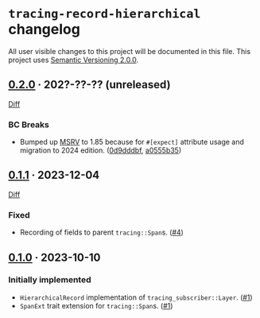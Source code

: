 `tracing-record-hierarchical` changelog
=======================================

All user visible changes to this project will be documented in this file. This project uses [Semantic Versioning 2.0.0].




## [0.2.0] · 202?-??-?? (unreleased)
[0.2.0]: /../../tree/v0.2.0

[Diff](/../../compare/v0.1.1...v0.2.0)

### BC Breaks

- Bumped up [MSRV] to 1.85 because for `#[expect]` attribute usage and migration to 2024 edition. ([0d9dddbf], [a0555b35])

[0d9dddbf]: /../../commit/0d9dddbf8ffd38e569daa709accd4fd5bcc947a9
[a0555b35]: /../../commit/a0555b3599ae72e00ac709c5cd4e730754e32fcc




## [0.1.1] · 2023-12-04
[0.1.1]: /../../tree/v0.1.1

[Diff](/../../compare/v0.1.0...v0.1.1)

### Fixed

- Recording of fields to parent `tracing::Span`s. ([#4])

[#4]: /../../pull/4




## [0.1.0] · 2023-10-10
[0.1.0]: /../../tree/v0.1.0

### Initially implemented

- `HierarchicalRecord` implementation of `tracing_subscriber::Layer`. ([#1])
- `SpanExt` trait extension for `tracing::Span`s. ([#1])

[#1]: /../../pull/1




[MSRV]: https://doc.rust-lang.org/cargo/reference/manifest.html#the-rust-version-field
[Semantic Versioning 2.0.0]: https://semver.org
